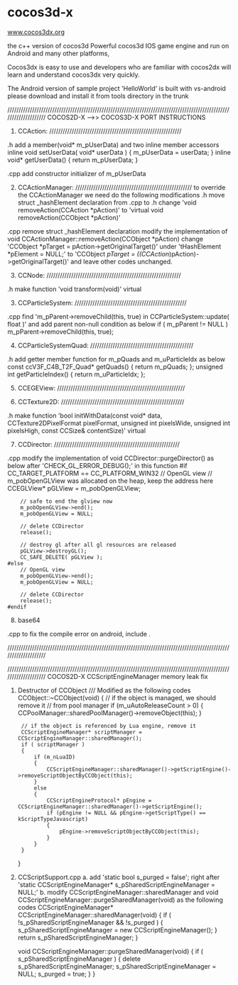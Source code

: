 # cocos3d-x
www.cocos3dx.org


the c++ version of cocos3d
Powerful cocos3d IOS game engine and run on Android and many other platforms,

Cocos3dx is easy to use and developers who are familiar with cocos2dx will learn and understand cocos3dx very quickly.

The Android version of sample project 'HelloWorld' is built with vs-android
please download and install it from tools directory in the trunk

////////////////////////////////////////////////////////////////////////////////////////////////////////////////////
COCOS2D-X -->> COCOS3D-X  PORT INSTRUCTIONS
1. CCAction: ///////////////////////////////////////////////////////////

.h
add a member(void* m_pUserData) and two inline member accessors
	inline void setUserData( void* userData ) { m_pUserData = userData; }
	inline void* getUserData() { return m_pUserData; }
	
.cpp
add constructor initializer of m_pUserData

2. CCActionManager:  ////////////////////////////////////////////////////
	to override the CCActionManager we need do the following modifications
.h 
move struct _hashElement declaration from .cpp to .h
change 'void removeAction(CCAction *pAction)' to 'virtual void removeAction(CCObject *pAction)'
	
.cpp
remove struct _hashElement declaration 
modify the implementation of void CCActionManager::removeAction(CCObject *pAction)
change 'CCObject *pTarget = pAction->getOriginalTarget()' under 'tHashElement *pElement = NULL;' to 'CCObject *pTarget = ((CCAction*)pAction)->getOriginalTarget()' 
	and leave other codes unchanged.
	

3. CCNode: ////////////////////////////////////////////////////////////

.h
make function 'void transform(void)' virtual

3. CCParticleSystem: //////////////////////////////////////////////////

.cpp
	find 'm_pParent->removeChild(this, true) in CCParticleSystem::update( float )' and add parent non-null condition as below
		if ( m_pParent != NULL )
			m_pParent->removeChild(this, true);
			
4. CCParticleSystemQuad: //////////////////////////////////////////////

.h 
add getter member function for m_pQuads and m_uParticleIdx as below
	const ccV3F_C4B_T2F_Quad* getQuads() { return m_pQuads; };
	unsigned int  getParticleIndex() { return m_uParticleIdx; };

5. CCEGEView: /////////////////////////////////////////////////////////


6. CCTexture2D: ///////////////////////////////////////////////////////

.h
make function 'bool initWithData(const void* data, CCTexture2DPixelFormat pixelFormat, unsigned int pixelsWide, unsigned int pixelsHigh, const CCSize& contentSize)' virtual 

7. CCDirector: ////////////////////////////////////////////////////////

.cpp
modify the implementation of void CCDirector::purgeDirector() as below after 'CHECK_GL_ERROR_DEBUG();' in this function
	#if CC_TARGET_PLATFORM == CC_PLATFORM_WIN32
		// OpenGL view
		// m_pobOpenGLView was allocated on the heap, keep the address here
		CCEGLView* pGLView = m_pobOpenGLView;

		// safe to end the glview now
		m_pobOpenGLView->end();
		m_pobOpenGLView = NULL;

		// delete CCDirector
		release();

		// destroy gl after all gl resources are released
		pGLView->destroyGL();
		CC_SAFE_DELETE( pGLView );
	#else
		// OpenGL view
		m_pobOpenGLView->end();
		m_pobOpenGLView = NULL;

		// delete CCDirector
		release();
	#endif
	
8. base64
	
.cpp
	to fix the compile error on android, include <cstdio>.

////////////////////////////////////////////////////////////////////////////////////////////////////////////////////

////////////////////////////////////////////////////////////////////////////////////////////////////////////////////
COCOS2D-X CCScriptEngineManager memory leak fix

1. Destructor of CCObject
	/// Modified as the following codes
	CCObject::~CCObject(void)
	{
		// if the object is managed, we should remove it
		// from pool manager
		if (m_uAutoReleaseCount > 0)
		{
			CCPoolManager::sharedPoolManager()->removeObject(this);
		}

		// if the object is referenced by Lua engine, remove it
		CCScriptEngineManager* scriptManager = CCScriptEngineManager::sharedManager();
		if ( scriptManager )
		{
			if (m_nLuaID)
			{
				CCScriptEngineManager::sharedManager()->getScriptEngine()->removeScriptObjectByCCObject(this);
			}
			else
			{
				CCScriptEngineProtocol* pEngine = CCScriptEngineManager::sharedManager()->getScriptEngine();
				if (pEngine != NULL && pEngine->getScriptType() == kScriptTypeJavascript)
				{
					pEngine->removeScriptObjectByCCObject(this);
				}
			}
		}
	}
	
2. CCScriptSupport.cpp 
	a. add 'static bool s_purged = false'; right after 'static CCScriptEngineManager* s_pSharedScriptEngineManager = NULL;'
	b. modify CCScriptEngineManager::sharedManager and void CCScriptEngineManager::purgeSharedManager(void) as the following codes
	CCScriptEngineManager* CCScriptEngineManager::sharedManager(void)
	{
		if ( !s_pSharedScriptEngineManager && !s_purged )
		{
			s_pSharedScriptEngineManager = new CCScriptEngineManager();
		}
		return s_pSharedScriptEngineManager;
	}

	void CCScriptEngineManager::purgeSharedManager(void)
	{
		if ( s_pSharedScriptEngineManager )
		{
			delete s_pSharedScriptEngineManager;
			s_pSharedScriptEngineManager = NULL;
			s_purged = true;
		}
	}
